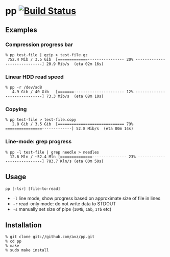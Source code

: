 # pp [![Build Status](https://secure.travis-ci.org/avz/pp.png)](http://travis-ci.org/avz/pp)
## Examples
### Compression progress bar

```
% pp test-file | gzip > test-file.gz
 752.4 Mib / 3.5 Gib  [=============---------------- 20% -----------------------------] 20.9 Mib/s  (eta 02m 16s)
```

### Linear HDD read speed
```
% pp -r /dev/ad8
   4.9 Gib / 40 Gib   [=======---------------------- 12% -----------------------------] 73.3 Mib/s  (eta 08m 10s)
```

### Copying
```
% pp test-file > test-file.copy
   2.8 Gib / 3.5 Gib  [============================= 79% ================-------------] 52.8 Mib/s  (eta 00m 14s)
```

### Line-mode: grep progress
```
% pp -l test-file | grep needle > needles
  12.6 Mln / ~52.4 Mln [==============--------------- 23% ----------------------------] 783.7 Kln/s (eta 00m 50s)
```

## Usage
```
pp [-lsr] [file-to-read]
```

 * `-l` line mode, show progress based on approximate size of file in lines
 * `-r` read-only mode: do not write data to STDOUT
 * `-s` manually set size of pipe (`10Mb`, `1Gb`, `1Tb` etc)

## Installation
```
% git clone git://github.com/avz/pp.git
% cd pp
% make
% sudo make install
```

